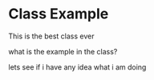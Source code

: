 # Class Example 

This is the best class ever

what is the example in the class?

lets see if i have any idea what i am doing

